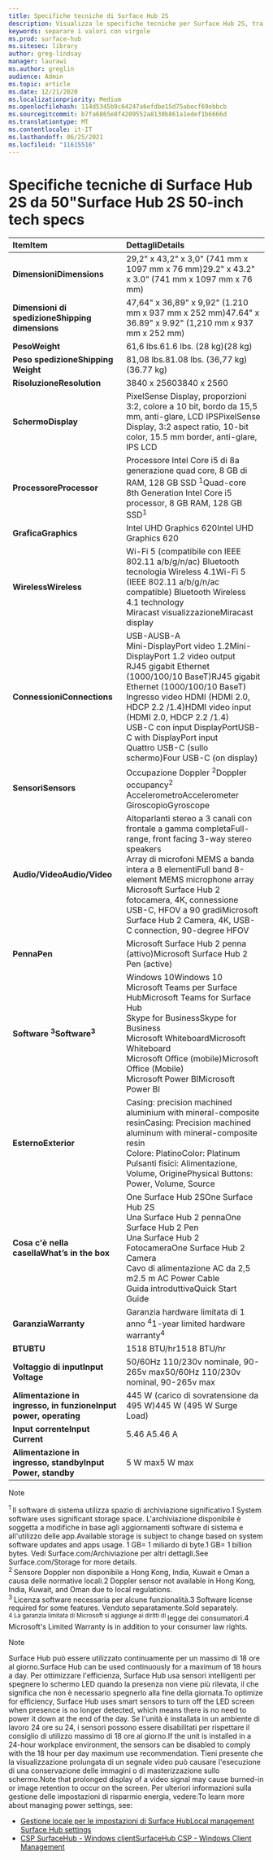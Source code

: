 ```yaml
---
title: Specifiche tecniche di Surface Hub 2S
description: Visualizza le specifiche tecniche per Surface Hub 2S, tra cui penna, fotocamera e specifiche facoltative della batteria mobile.
keywords: separare i valori con virgole
ms.prod: surface-hub
ms.sitesec: library
author: greg-lindsay
manager: laurawi
ms.author: greglin
audience: Admin
ms.topic: article
ms.date: 12/21/2020
ms.localizationpriority: Medium
ms.openlocfilehash: 114d5345b9c64247a6efdbe15d75abecf69ebbcb
ms.sourcegitcommit: b7fa6865e8f4209552a8130b861a1edef1b6666d
ms.translationtype: MT
ms.contentlocale: it-IT
ms.lasthandoff: 06/25/2021
ms.locfileid: "11615516"
---
```

# <a name="surface-hub-2s-50-inch-tech-specs"></a><span data-ttu-id="db138-104">Specifiche tecniche di Surface Hub 2S da 50"</span><span class="sxs-lookup"><span data-stu-id="db138-104">Surface Hub 2S 50-inch tech specs</span></span>

| <span data-ttu-id="db138-105">Item</span><span class="sxs-lookup"><span data-stu-id="db138-105">Item</span></span> | <span data-ttu-id="db138-106">Dettagli</span><span class="sxs-lookup"><span data-stu-id="db138-106">Details</span></span> |
|:------ |:--------- |
|**<span data-ttu-id="db138-107">Dimensioni</span><span class="sxs-lookup"><span data-stu-id="db138-107">Dimensions</span></span>**| <span data-ttu-id="db138-108">29,2" x 43,2" x 3,0" (741 mm x 1097 mm x 76 mm)</span><span class="sxs-lookup"><span data-stu-id="db138-108">29.2" x 43.2" x 3.0” (741 mm x 1097 mm x 76 mm)</span></span> |
|**<span data-ttu-id="db138-109">Dimensioni di spedizione</span><span class="sxs-lookup"><span data-stu-id="db138-109">Shipping dimensions</span></span>**| <span data-ttu-id="db138-110">47,64" x 36,89" x 9,92" (1.210 mm x 937 mm x 252 mm)</span><span class="sxs-lookup"><span data-stu-id="db138-110">47.64" x 36.89" x 9.92" (1,210 mm x 937 mm x 252 mm)</span></span>|
|**<span data-ttu-id="db138-111">Peso</span><span class="sxs-lookup"><span data-stu-id="db138-111">Weight</span></span>**| <span data-ttu-id="db138-112">61,6 lbs.</span><span class="sxs-lookup"><span data-stu-id="db138-112">61.6 lbs.</span></span> <span data-ttu-id="db138-113">(28 kg)</span><span class="sxs-lookup"><span data-stu-id="db138-113">(28 kg)</span></span> |
|**<span data-ttu-id="db138-114">Peso spedizione</span><span class="sxs-lookup"><span data-stu-id="db138-114">Shipping Weight</span></span>**| <span data-ttu-id="db138-115">81,08 lbs.</span><span class="sxs-lookup"><span data-stu-id="db138-115">81.08 lbs.</span></span> <span data-ttu-id="db138-116">(36,77 kg)</span><span class="sxs-lookup"><span data-stu-id="db138-116">(36.77 kg)</span></span> |
|**<span data-ttu-id="db138-117">Risoluzione</span><span class="sxs-lookup"><span data-stu-id="db138-117">Resolution</span></span>**| <span data-ttu-id="db138-118">3840 x 2560</span><span class="sxs-lookup"><span data-stu-id="db138-118">3840 x 2560</span></span> |
|**<span data-ttu-id="db138-119">Schermo</span><span class="sxs-lookup"><span data-stu-id="db138-119">Display</span></span>**| <span data-ttu-id="db138-120">PixelSense Display, proporzioni 3:2, colore a 10 bit, bordo da 15,5 mm, anti-glare, LCD IPS</span><span class="sxs-lookup"><span data-stu-id="db138-120">PixelSense Display, 3:2 aspect ratio, 10-bit color, 15.5 mm border, anti-glare, IPS LCD</span></span> |
|**<span data-ttu-id="db138-121">Processore</span><span class="sxs-lookup"><span data-stu-id="db138-121">Processor</span></span>**| <span data-ttu-id="db138-122">Processore Intel Core i5 di 8a generazione quad core, 8 GB di RAM, 128 GB SSD <sup> 1</span><span class="sxs-lookup"><span data-stu-id="db138-122">Quad-core 8th Generation Intel Core i5 processor, 8 GB RAM, 128 GB SSD<sup>1</span></span></sup> |
|**<span data-ttu-id="db138-123">Grafica</span><span class="sxs-lookup"><span data-stu-id="db138-123">Graphics</span></span>**| <span data-ttu-id="db138-124">Intel UHD Graphics 620</span><span class="sxs-lookup"><span data-stu-id="db138-124">Intel UHD Graphics 620</span></span> |
|**<span data-ttu-id="db138-125">Wireless</span><span class="sxs-lookup"><span data-stu-id="db138-125">Wireless</span></span>**| <span data-ttu-id="db138-126">Wi-Fi 5 (compatibile con IEEE 802.11 a/b/g/n/ac) Bluetooth tecnologia Wireless 4.1</span><span class="sxs-lookup"><span data-stu-id="db138-126">Wi-Fi 5 (IEEE 802.11 a/b/g/n/ac compatible) Bluetooth Wireless 4.1 technology</span></span> <br> <span data-ttu-id="db138-127">Miracast visualizzazione</span><span class="sxs-lookup"><span data-stu-id="db138-127">Miracast display</span></span> |
|**<span data-ttu-id="db138-128">Connessioni</span><span class="sxs-lookup"><span data-stu-id="db138-128">Connections</span></span>**| <span data-ttu-id="db138-129">USB-A</span><span class="sxs-lookup"><span data-stu-id="db138-129">USB-A</span></span> <br> <span data-ttu-id="db138-130">Mini-DisplayPort video 1.2</span><span class="sxs-lookup"><span data-stu-id="db138-130">Mini-DisplayPort 1.2 video output</span></span> <br> <span data-ttu-id="db138-131">RJ45 gigabit Ethernet (1000/100/10 BaseT)</span><span class="sxs-lookup"><span data-stu-id="db138-131">RJ45 gigabit Ethernet (1000/100/10 BaseT)</span></span> <br> <span data-ttu-id="db138-132">Ingresso video HDMI (HDMI 2.0, HDCP 2.2 /1.4)</span><span class="sxs-lookup"><span data-stu-id="db138-132">HDMI video input (HDMI 2.0, HDCP 2.2 /1.4)</span></span> <br> <span data-ttu-id="db138-133">USB-C con input DisplayPort</span><span class="sxs-lookup"><span data-stu-id="db138-133">USB-C with DisplayPort input</span></span> <br> <span data-ttu-id="db138-134">Quattro USB-C (sullo schermo)</span><span class="sxs-lookup"><span data-stu-id="db138-134">Four USB-C (on display)</span></span> |
|**<span data-ttu-id="db138-135">Sensori</span><span class="sxs-lookup"><span data-stu-id="db138-135">Sensors</span></span>**| <span data-ttu-id="db138-136">Occupazione Doppler <sup> 2</span><span class="sxs-lookup"><span data-stu-id="db138-136">Doppler occupancy<sup>2</span></span></sup> <br> <span data-ttu-id="db138-137">Accelerometro</span><span class="sxs-lookup"><span data-stu-id="db138-137">Accelerometer</span></span> <br> <span data-ttu-id="db138-138">Giroscopio</span><span class="sxs-lookup"><span data-stu-id="db138-138">Gyroscope</span></span> |
|**<span data-ttu-id="db138-139">Audio/Video</span><span class="sxs-lookup"><span data-stu-id="db138-139">Audio/Video</span></span>**| <span data-ttu-id="db138-140">Altoparlanti stereo a 3 canali con frontale a gamma completa</span><span class="sxs-lookup"><span data-stu-id="db138-140">Full-range, front facing 3-way stereo speakers</span></span> <br> <span data-ttu-id="db138-141">Array di microfoni MEMS a banda intera a 8 elementi</span><span class="sxs-lookup"><span data-stu-id="db138-141">Full band 8-element MEMS microphone array</span></span> <br> <span data-ttu-id="db138-142">Microsoft Surface Hub 2 fotocamera, 4K, connessione USB-C, HFOV a 90 gradi</span><span class="sxs-lookup"><span data-stu-id="db138-142">Microsoft Surface Hub 2 Camera, 4K, USB-C connection, 90-degree HFOV</span></span> |
|**<span data-ttu-id="db138-143">Penna</span><span class="sxs-lookup"><span data-stu-id="db138-143">Pen</span></span>**| <span data-ttu-id="db138-144">Microsoft Surface Hub 2 penna (attivo)</span><span class="sxs-lookup"><span data-stu-id="db138-144">Microsoft Surface Hub 2 Pen (active)</span></span> |
|**<span data-ttu-id="db138-145">Software <sup> 3</span><span class="sxs-lookup"><span data-stu-id="db138-145">Software<sup>3</span></span></sup>**| <span data-ttu-id="db138-146">Windows 10</span><span class="sxs-lookup"><span data-stu-id="db138-146">Windows 10</span></span> <br> <span data-ttu-id="db138-147">Microsoft Teams per Surface Hub</span><span class="sxs-lookup"><span data-stu-id="db138-147">Microsoft Teams for Surface Hub</span></span> <br> <span data-ttu-id="db138-148">Skype for Business</span><span class="sxs-lookup"><span data-stu-id="db138-148">Skype for Business</span></span> <br> <span data-ttu-id="db138-149">Microsoft Whiteboard</span><span class="sxs-lookup"><span data-stu-id="db138-149">Microsoft Whiteboard</span></span> <br> <span data-ttu-id="db138-150">Microsoft Office (mobile)</span><span class="sxs-lookup"><span data-stu-id="db138-150">Microsoft Office (Mobile)</span></span> <br> <span data-ttu-id="db138-151">Microsoft Power BI</span><span class="sxs-lookup"><span data-stu-id="db138-151">Microsoft Power BI</span></span> |
|**<span data-ttu-id="db138-152">Esterno</span><span class="sxs-lookup"><span data-stu-id="db138-152">Exterior</span></span>**| <span data-ttu-id="db138-153">Casing: precision machined aluminium with mineral-composite resin</span><span class="sxs-lookup"><span data-stu-id="db138-153">Casing: Precision machined aluminum with mineral-composite resin</span></span> <br> <span data-ttu-id="db138-154">Colore: Platino</span><span class="sxs-lookup"><span data-stu-id="db138-154">Color: Platinum</span></span> <br> <span data-ttu-id="db138-155">Pulsanti fisici: Alimentazione, Volume, Origine</span><span class="sxs-lookup"><span data-stu-id="db138-155">Physical Buttons: Power, Volume, Source</span></span> |
|**<span data-ttu-id="db138-156">Cosa c'è nella casella</span><span class="sxs-lookup"><span data-stu-id="db138-156">What’s in the box</span></span>**| <span data-ttu-id="db138-157">One Surface Hub 2S</span><span class="sxs-lookup"><span data-stu-id="db138-157">One Surface Hub 2S</span></span> <br> <span data-ttu-id="db138-158">Una Surface Hub 2 penna</span><span class="sxs-lookup"><span data-stu-id="db138-158">One Surface Hub 2 Pen</span></span>  <br> <span data-ttu-id="db138-159">Una Surface Hub 2 Fotocamera</span><span class="sxs-lookup"><span data-stu-id="db138-159">One Surface Hub 2 Camera</span></span> <br> <span data-ttu-id="db138-160">Cavo di alimentazione AC da 2,5 m</span><span class="sxs-lookup"><span data-stu-id="db138-160">2.5 m AC Power Cable</span></span> <br> <span data-ttu-id="db138-161">Guida introduttiva</span><span class="sxs-lookup"><span data-stu-id="db138-161">Quick Start Guide</span></span> |
|**<span data-ttu-id="db138-162">Garanzia</span><span class="sxs-lookup"><span data-stu-id="db138-162">Warranty</span></span>**| <span data-ttu-id="db138-163">Garanzia hardware limitata di 1 anno <sup> 4</span><span class="sxs-lookup"><span data-stu-id="db138-163">1-year limited hardware warranty<sup>4</span></span></sup> |
|**<span data-ttu-id="db138-164">BTU</span><span class="sxs-lookup"><span data-stu-id="db138-164">BTU</span></span>**| <span data-ttu-id="db138-165">1518 BTU/hr</span><span class="sxs-lookup"><span data-stu-id="db138-165">1518 BTU/hr</span></span> |
|**<span data-ttu-id="db138-166">Voltaggio di input</span><span class="sxs-lookup"><span data-stu-id="db138-166">Input Voltage</span></span>**| <span data-ttu-id="db138-167">50/60Hz 110/230v nominale, 90-265v max</span><span class="sxs-lookup"><span data-stu-id="db138-167">50/60Hz 110/230v nominal, 90-265v max</span></span> |
|**<span data-ttu-id="db138-168">Alimentazione in ingresso, in funzione</span><span class="sxs-lookup"><span data-stu-id="db138-168">Input power, operating</span></span>**| <span data-ttu-id="db138-169">445 W (carico di sovratensione da 495 W)</span><span class="sxs-lookup"><span data-stu-id="db138-169">445 W (495 W Surge Load)</span></span> |
|**<span data-ttu-id="db138-170">Input corrente</span><span class="sxs-lookup"><span data-stu-id="db138-170">Input Current</span></span>**| <span data-ttu-id="db138-171">5.46 A</span><span class="sxs-lookup"><span data-stu-id="db138-171">5.46 A</span></span> |
|**<span data-ttu-id="db138-172">Alimentazione in ingresso, standby</span><span class="sxs-lookup"><span data-stu-id="db138-172">Input Power, standby</span></span>**| <span data-ttu-id="db138-173">5 W max</span><span class="sxs-lookup"><span data-stu-id="db138-173">5 W max</span></span>  |

> [!NOTE]
> <sup><span data-ttu-id="db138-174">1 </sup> Il software di sistema utilizza spazio di archiviazione significativo.</span><span class="sxs-lookup"><span data-stu-id="db138-174">1</sup> System software uses significant storage space.</span></span> <span data-ttu-id="db138-175">L'archiviazione disponibile è soggetta a modifiche in base agli aggiornamenti software di sistema e all'utilizzo delle app.</span><span class="sxs-lookup"><span data-stu-id="db138-175">Available storage is subject to change based on system software updates and apps usage.</span></span> <span data-ttu-id="db138-176">1 GB= 1 miliardo di byte.</span><span class="sxs-lookup"><span data-stu-id="db138-176">1 GB= 1 billion bytes.</span></span> <span data-ttu-id="db138-177">Vedi Surface.com/Archiviazione per altri dettagli.</span><span class="sxs-lookup"><span data-stu-id="db138-177">See Surface.com/Storage for more details.</span></span> <br> <sup><span data-ttu-id="db138-178">2 </sup> Sensore Doppler non disponibile a Hong Kong, India, Kuwait e Oman a causa delle normative locali.</span><span class="sxs-lookup"><span data-stu-id="db138-178">2</sup> Doppler sensor not available in Hong Kong, India, Kuwait, and Oman  due to local regulations.</span></span>
<br> <sup><span data-ttu-id="db138-179">3 </sup> Licenza software necessaria per alcune funzionalità.</span><span class="sxs-lookup"><span data-stu-id="db138-179">3</sup> Software license required for some features.</span></span> <span data-ttu-id="db138-180">Venduto separatamente.</span><span class="sxs-lookup"><span data-stu-id="db138-180">Sold separately.</span></span><br> <sup><span data-ttu-id="db138-181">4 La garanzia limitata di Microsoft si aggiunge ai diritti di </sup> legge dei consumatori.</span><span class="sxs-lookup"><span data-stu-id="db138-181">4</sup> Microsoft's Limited Warranty is in addition to your consumer law rights.</span></span> 

> [!NOTE]
> <span data-ttu-id="db138-182">Surface Hub può essere utilizzato continuamente per un massimo di 18 ore al giorno.</span><span class="sxs-lookup"><span data-stu-id="db138-182">Surface Hub can be used continuously for a maximum of 18 hours a day.</span></span> <span data-ttu-id="db138-183">Per ottimizzare l'efficienza, Surface Hub usa sensori intelligenti per spegnere lo schermo LED quando la presenza non viene più rilevata, il che significa che non è necessario spegnerlo alla fine della giornata.</span><span class="sxs-lookup"><span data-stu-id="db138-183">To optimize for efficiency, Surface Hub uses smart sensors to turn off the LED screen when presence is no longer detected, which means there is no need to power it down at the end of the day.</span></span> <span data-ttu-id="db138-184">Se l'unità è installata in un ambiente di lavoro 24 ore su 24, i sensori possono essere disabilitati per rispettare il consiglio di utilizzo massimo di 18 ore al giorno.</span><span class="sxs-lookup"><span data-stu-id="db138-184">If the unit is installed in a 24-hour workplace environment, the sensors can be disabled to comply with the 18 hour per day maximum use recommendation.</span></span> <span data-ttu-id="db138-185">Tieni presente che la visualizzazione prolungata di un segnale video può causare l'esecuzione di una conservazione delle immagini o di masterizzazione sullo schermo.</span><span class="sxs-lookup"><span data-stu-id="db138-185">Note that prolonged display of a video signal may cause burned-in or image retention to occur on the screen.</span></span> <span data-ttu-id="db138-186">Per ulteriori informazioni sulla gestione delle impostazioni di risparmio energia, vedere:</span><span class="sxs-lookup"><span data-stu-id="db138-186">To learn more about managing power settings, see:</span></span>
>
> - [<span data-ttu-id="db138-187">Gestione locale per le impostazioni di Surface Hub</span><span class="sxs-lookup"><span data-stu-id="db138-187">Local management Surface Hub settings</span></span>](local-management-surface-hub-settings.md)
> - [<span data-ttu-id="db138-188">CSP SurfaceHub - Windows client</span><span class="sxs-lookup"><span data-stu-id="db138-188">SurfaceHub CSP - Windows Client Management</span></span>](/windows/client-management/mdm/surfacehub-csp)
